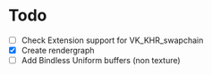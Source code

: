 # Todo

- [ ] Check Extension support for VK_KHR_swapchain  
- [x] Create rendergraph
- [ ] Add Bindless Uniform buffers (non texture)
